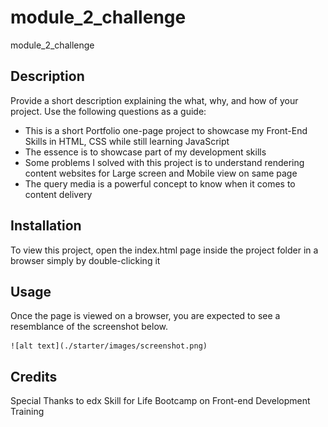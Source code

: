 # module_2_challenge
module_2_challenge

## Description

Provide a short description explaining the what, why, and how of your project. Use the following questions as a guide:

- This is a short Portfolio one-page project to showcase my Front-End Skills in HTML, CSS while still learning JavaScript
- The essence is to showcase part of my development skills 
- Some problems I solved with this project is to understand rendering content websites for Large screen and Mobile view on same page
- The query media is a powerful concept to know when it comes to content delivery

## Installation

To view this project, open the index.html page inside the project folder in a browser simply by double-clicking it

## Usage

Once the page is viewed on a browser, you are expected to see a resemblance of the screenshot below.

    ![alt text](./starter/images/screenshot.png)

## Credits

Special Thanks to edx Skill for Life Bootcamp on Front-end Development Training
